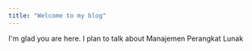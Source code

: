 ```yaml
---
title: "Welcome to my blog"
---
```


I'm glad you are here. I plan to talk about Manajemen Perangkat Lunak
